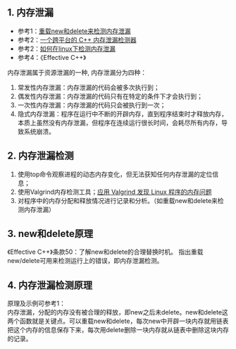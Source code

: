 ## 1. 内存泄漏
- 参考1：[重载new和delete来检测内存泄漏](https://www.cnblogs.com/pangxiaodong/archive/2011/08/29/2158136.html)
- 参考2：[一个跨平台的 C++ 内存泄漏检测器](https://www.ibm.com/developerworks/cn/linux/l-mleak2/index.html)
- 参考2：[如何在linux下检测内存泄漏](https://www.ibm.com/developerworks/cn/linux/l-mleak/)
- 参考4：《Effective C++》

内存泄漏属于资源泄漏的一种, 内存泄漏分为四种：
1. 常发性内存泄漏：内存泄漏的代码会被多次执行到；
2. 偶发性内存泄漏：内存泄漏的代码只有在特定的条件下才会执行到；
3. 一次性内存泄漏：内存泄漏的代码只会被执行到一次；
4. 隐式内存泄漏：程序在运行中不断的开辟内存，直到程序结束时才释放内存，本质上虽然没有内存泄漏，但程序在连续运行很长时间，会耗尽所有内存，导致系统崩溃。

## 2. 内存泄漏检测
1. 使用top命令观察进程的动态内存变化，但无法获知任何内存泄漏的定位信息；
2. 使用Valgrind内存检测工具；[应用 Valgrind 发现 Linux 程序的内存问题](https://www.ibm.com/developerworks/cn/linux/l-cn-valgrind/#ibm-pcon)
3. 对程序中的内存分配和释放情况进行记录和分析。（如重载new和delete来检测内存泄漏）

## 3. new和delete原理
《Effective C++》条款50：了解new和delete的合理替换时机。
指出重载new/delete可用来检测运行上的错误，即内存泄漏检测。


## 4. 内存泄漏检测原理
原理及示例可参考1：  
内存泄漏，分配的内存没有被合理的释放，即new之后未delete。new和delete这两个函数就是关键点。可以重载new和delete，每次new中开辟一块内存就用链表把这个内存的信息保存下来，每次用delete删除一块内存就从链表中删除这块内存的记录。
